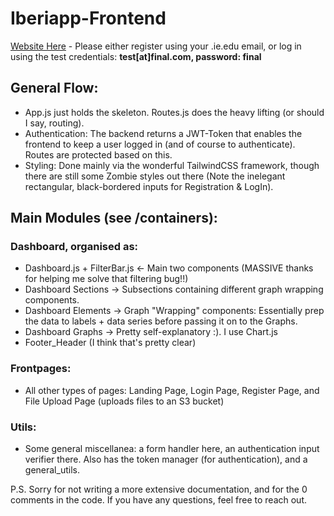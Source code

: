 # Iberiapp-Frontend

[Website Here](https://master.d3une9mtfnw6tc.amplifyapp.com/) - Please either register using your .ie.edu email, or log in using the test credentials: 
**test[at]final.com, password: final**

## General Flow:
  - App.js just holds the skeleton. Routes.js does the heavy lifting (or should I say, routing).
  - Authentication: The backend returns a JWT-Token that enables the frontend to keep a user logged in (and of course to authenticate). Routes are protected based on this.
  - Styling: Done mainly via the wonderful TailwindCSS framework, though there are still some Zombie styles out there (Note the inelegant rectangular, black-bordered inputs for Registration & LogIn).

## Main Modules (see /containers):
### Dashboard, organised as:
  - Dashboard.js + FilterBar.js <- Main two components (MASSIVE thanks for helping me solve that filtering bug!!)
  - Dashboard Sections -> Subsections containing different graph wrapping components.
  - Dashboard Elements -> Graph "Wrapping" components: Essentially prep the data to labels + data series before passing it on to the Graphs.
  - Dashboard Graphs -> Pretty self-explanatory :). I use Chart.js
  - Footer_Header (I think that's pretty clear)

### Frontpages:
  - All other types of pages: Landing Page, Login Page, Register Page, and File Upload Page (uploads files to an S3 bucket)

### Utils:
  - Some general miscellanea: a form handler here, an authentication input verifier there. Also has the token manager (for authentication), and a general_utils. 

P.S. Sorry for not writing a more extensive documentation, and for the 0 comments in the code. If you have any questions, feel free to reach out. 
